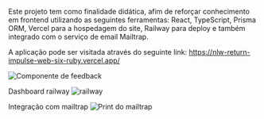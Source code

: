 Este projeto tem como finalidade didática, afim de reforçar conhecimento em frontend utilizando as seguintes ferramentas: React, TypeScript, Prisma ORM,
 Vercel para a hospedagem do site, Railway para deploy e também integrado com o serviço de email Mailtrap.

A aplicação pode ser visitada através do seguinte link: https://nlw-return-impulse-web-six-ruby.vercel.app/

![Componente de feedback](https://user-images.githubusercontent.com/25774838/171474528-220582cd-c689-467d-ab8c-3dfa3dbb8e6f.png)


Dashboard railway
![railway](https://user-images.githubusercontent.com/25774838/171474393-36605c5e-5783-45cf-969a-b5b240bc81d2.png)


Integração com mailtrap
 ![Print do mailtrap](https://user-images.githubusercontent.com/25774838/171474101-80f3e90e-a1cc-4c9c-8c12-b09859927bbf.png)
